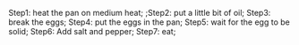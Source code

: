 Step1: heat the pan on medium heat;
;Step2: put a little bit of oil;
Step3: break the eggs;
Step4: put the eggs in the pan;
Step5: wait for the egg to be solid;
Step6: Add salt and pepper;
Step7: eat;